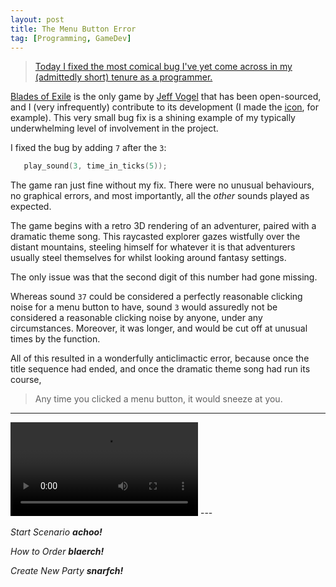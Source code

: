 ```yaml
---
layout: post
title: The Menu Button Error
tag: [Programming, GameDev]
---
```


> [Today I fixed the most comical bug I've yet come across in my (admittedly short) tenure as a programmer.][bug]


[Blades of Exile][] is the only game by [Jeff Vogel][] that has been open-sourced, and I (very infrequently) contribute to its development (I made the [icon][], for example).
This very small bug fix is a shining example of my typically underwhelming level of involvement in the project.

I fixed the bug by adding `7` after the `3`:

```cpp
   play_sound(3, time_in_ticks(5));
```

The game ran just fine without my fix.
There were no unusual behaviours, no graphical errors, and most importantly, all the *other* sounds played as expected.

The game begins with a retro 3D rendering of an adventurer, paired with a dramatic theme song.
This raycasted explorer gazes wistfully over the distant mountains, steeling himself for whatever it is that adventurers usually steel themselves for whilst looking around fantasy settings.

The only issue was that the second digit of this number had gone missing.

Whereas sound `37` could be considered a perfectly reasonable clicking noise for a menu button to have, sound `3` would assuredly not be considered a reasonable clicking noise by anyone, under any circumstances. Moreover, it was longer, and would be cut off at unusual times by the function.

All of this resulted in a wonderfully anticlimactic error, because once the title sequence had ended, and once the dramatic theme song had run its course,

> Any time you clicked a menu button, it would sneeze at you.

---
<video controls>
	<source src="https://cmu.box.com/shared/static/4ornfbh1aag1et5led9nn2dgoyyce1ik.mov">
</video>
---

_Start Scenario **achoo!**_

_How to Order **blaerch!**_

_Create New Party **snarfch!**_

[bug]: <https://github.com/calref/cboe/pull/49>
[icon]: </CBoE-Icons/>
[Blades of Exile]: <http://www.spiderwebsoftware.com/blades/opensource.html>
[Jeff Vogel]: <http://jeff-vogel.blogspot.com>
[Spiderweb Software]: <http://www.spiderwebsoftware.com>
